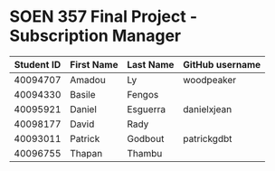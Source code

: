 # SOEN 357 Final Project - Subscription Manager


| Student ID | First Name | Last Name | GitHub username            |
| ---        | ---        | ---       | ---                        |
| 40094707   | Amadou 	  | Ly	  |woodpeaker  |
| 40094330   | Basile 	  | Fengos  |  |
| 40095921   | Daniel    | Esguerra    |danielxjean    |
| 40098177   | David     | Rady    |    |
| 40093011   | Patrick     | Godbout    |patrickgdbt    |
| 40096755   | Thapan     | Thambu    |    |

